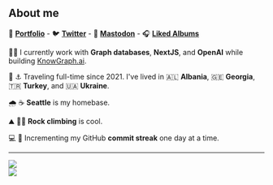 ## About me

🎨  **[Portfolio](https://linesofcode.dev)** - 🐦  **[Twitter](https://twitter.com/linesofcodedev)** -  🐘  **[Mastodon](https://fosstodon.org/@linesofcode)**  -  🎧  **[Liked Albums](https://open.spotify.com/playlist/7cih3mDZUI4EbbPlCwWE9f?si=iwGeowETQVupFEoRurU_uA)**

🔬🥼 I currently work with **Graph databases**, **NextJS**, and **OpenAI** while building [KnowGraph.ai](https://knowgraph.ai).

🌊 ⚓ Traveling full-time since 2021. I've lived in 🇦🇱 **Albania**, 🇬🇪 **Georgia**, 🇹🇷 **Turkey**, and 🇺🇦 **Ukraine**.

🌧️ ☕ **Seattle** is my homebase.

⛰️ 🧗‍♂️ **Rock climbing** is cool.

💻 🚀 Incrementing my GitHub **commit streak** one day at a time.


---
![](https://github-readme-stats.vercel.app/api?username=TimMikeladze&theme=dark&hide_border=false&include_all_commits=true&count_private=true)<br/>
![](https://github-readme-streak-stats.herokuapp.com/?user=TimMikeladze&theme=dark&hide_border=false)<br/>


